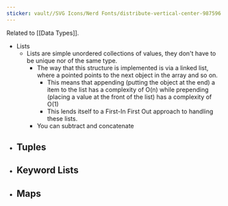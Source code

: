 ```yaml
---
sticker: vault//SVG Icons/Nerd Fonts/distribute-vertical-center-987596.svg
---
```

Related to [[Data Types]]. 
- Lists
	- Lists are simple unordered collections of values, they don't have to be unique nor of the same type. 
		- The way that this structure is implemented is via a linked list, where a pointed points to the next object in the array and so on. 
			- This means that appending (putting the object at the end) a item to the list has a complexity of O(n) while prepending (placing a value at the front of the list) has a complexity of O(1)
			- This lends itself to a First-In First Out approach to handling these lists. 
		- You can subtract and concatenate 
- Tuples
	- 
- Keyword Lists
	- 
- Maps
	- 